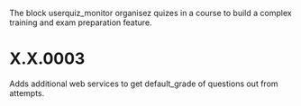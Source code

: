 The block userquiz_monitor organisez quizes in a course to build a complex training
and exam preparation feature.

X.X.0003
========================
Adds additional web services to get default_grade of questions out from attempts.